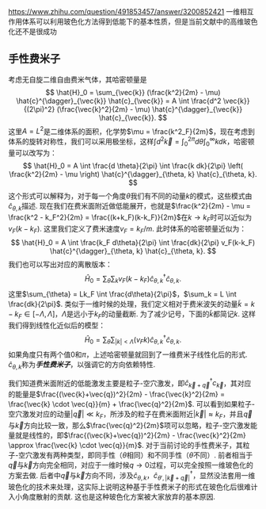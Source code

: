 https://www.zhihu.com/question/491853457/answer/3200852421
一维相互作用体系可以利用玻色化方法得到低能下的基本性质，但是当前文献中的高维玻色化还不是很成功
## 手性费米子
考虑无自旋二维自由费米气体，其哈密顿量是
$$
\hat{H}_0 = \sum_{\vec{k}} (\frac{k^2}{2m} - \mu) \hat{c}^{\dagger}_{\vec{k}} \hat{c}_{\vec{k}} = A \int \frac{d^2 \vec{k}}{(2\pi)^2} (\frac{\vec{k}^2}{2m} - \mu) \hat{c}^{\dagger}_{\vec{k}} \hat{c}_{\vec{k}}. 
$$
这里$A = L^2$是二维体系的面积，化学势$\mu = \frac{k^2_F}{2m}$，现在考虑到体系的旋转对称性，我们可以采用极坐标，这样$\int d^2 \vec{k} = \int_0^{2\pi} d\theta \int_0^{\infty} kdk$，哈密顿量可以改写为：
$$
\hat{H}_0 = A \int \frac{d \theta}{2\pi} \int \frac{k dk}{2\pi} \left( \frac{k^2}{2m} - \mu \right) \hat{c}^{\dagger}_{\theta, k} \hat{c}_{\theta, k}.
$$
这个形式可以解释为，对于每一个角度$\theta$我们有不同的动量$k$的模式，这些模式由$\hat{c}_{\theta, k}$描述. 
现在我们在费米面附近做低能展开，也就是$\frac{k^2}{2m} - \mu = \frac{k^2 - k_F^2}{2m} = \frac{(k+k_F)(k-k_F)}{2m}$在$k \rightarrow k_F$时可以近似为$v_F(k - k_F)$. 这里我们定义了费米速度$v_F = k_F / m$. 此时体系的哈密顿量近似为：
$$
\hat{H}_0 = A \int \frac{k_F d\theta}{2\pi} \int \frac{dk}{2\pi} v_F(k-k_F) \hat{c}^{\dagger}_{\theta, k} \hat{c}_{\theta, k}.
$$
我们也可以写出对应的离散版本：
$$
\hat{H}_0 = \sum_{\theta} \sum_k v_F(k - k_F) \hat{c}^{\dagger}_{\theta, k} \hat{c}_{\theta, k}.
$$
这里$\sum_{\theta} = Lk_F \int \frac{d\theta}{2\pi}$，$\sum_k = L \int \frac{dk}{2\pi}$. 
类似于一维时候的处理，我们定义相对于费米波矢的动量$\tilde{k} = k-k_F \in [-\Lambda, \Lambda]$，$\Lambda$是远小于$k_F$的动量截断. 为了减少记号，下面的$\tilde{k}$都简记$k$. 这样我们得到线性化近似后的模型：
$$
\hat{H}_0 = \sum_{\theta} \sum_{|k| \lt \Lambda} (v_F k) \hat{c}^{\dagger}_{\theta, k} \hat{c}_{\theta, k}.
$$
如果角度只有两个值$0$和$\pi$，上述哈密顿量就回到了一维费米子线性化后的形式.
$\hat{c}_{\theta, k}$称为***手性费米子***，以强调它的方向依赖特性.

我们知道费米面附近的低能激发主要是粒子-空穴激发，即$\hat{c}^{\dagger}_{\vec{k}+\vec{q}} c_{\vec{k}}$，其对应的能量是$\frac{(\vec{k}+\vec{q})^2}{2m} - \frac{\vec{k}^2}{2m} = \frac{\vec{k} \cdot \vec{q}}{m} + \frac{\vec{q}^2}{2m}$. 可以看到如果粒子-空穴激发对应的动量$|\vec{q}| \ll k_F$，所涉及的粒子在费米面附近$|\vec{k}| \approx k_F$，并且$\vec{q}$与$\vec{k}$方向比较一致，那么$\frac{\vec{q}^2}{2m}$项可以忽略，粒子-空穴激发能量就是线性的，即$\frac{(\vec{k}+\vec{q})^2}{2m} - \frac{\vec{k}^2}{2m} \approx \frac{\vec{k} \cdot \vec{q}}{m}$.
对于当前讨论的手性费米子，其粒子-空穴激发有两种类型，即同手性（$\theta$相同）和不同手性（$\theta$不同）. 前者相当于$\vec{q}$与$\vec{k}$方向完全相同，对应于一维时候$q \rightarrow 0$过程，可以完全按照一维玻色化的方案去做. 后者中$\vec{q}$与$\vec{k}$方向不同，涉及$\hat{c}_{\theta, k}$，$\hat{c}^{\dagger}_{\theta', |\vec{k}+\vec{q}|}$，显然没法套用一维玻色化的技术来处理，这实际上说明这种基于手性费米子的形式在玻色化后很难计入小角度散射的贡献. 这也是这种玻色化方案被大家放弃的基本原因. 


